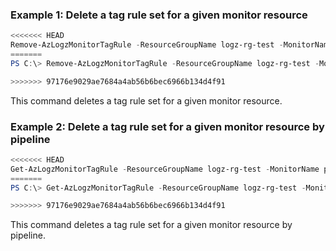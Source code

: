 ### Example 1: Delete a tag rule set for a given monitor resource
```powershell
<<<<<<< HEAD
Remove-AzLogzMonitorTagRule -ResourceGroupName logz-rg-test -MonitorName pwsh-logz04
=======
PS C:\> Remove-AzLogzMonitorTagRule -ResourceGroupName logz-rg-test -MonitorName pwsh-logz04

>>>>>>> 97176e9029ae7684a4ab56b6bec6966b134d4f91
```

This command deletes a tag rule set for a given monitor resource.

### Example 2: Delete a tag rule set for a given monitor resource by pipeline
```powershell
<<<<<<< HEAD
Get-AzLogzMonitorTagRule -ResourceGroupName logz-rg-test -MonitorName pwsh-logz04 | Remove-AzLogzMonitorTagRule
=======
PS C:\> Get-AzLogzMonitorTagRule -ResourceGroupName logz-rg-test -MonitorName pwsh-logz04 | Remove-AzLogzMonitorTagRule

>>>>>>> 97176e9029ae7684a4ab56b6bec6966b134d4f91
```

This command deletes a tag rule set for a given monitor resource by pipeline.
